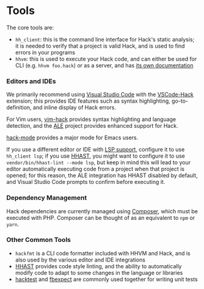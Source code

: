 # Tools

The core tools are:

- `hh_client`: this is the command line interface for Hack's static analysis; it
  is needed to verify that a project is valid Hack, and is used to find errors
  in your programs
- `hhvm`: this is used to execute your Hack code, and can either be used for
  CLI (e.g. `hhvm foo.hack`) or as a server, and has
  [its own documentation](/hhvm-overview)

### Editors and IDEs

We primarily recommend using [Visual Studio Code] with the
[VSCode-Hack] extension; this provides IDE features such as syntax
highlighting, go-to-definition, and inline display of Hack errors.

For Vim users, [vim-hack] provides syntax highlighting and language detection,
and the [ALE] project provides enhanced support for Hack.

[hack-mode] provides a major mode for Emacs users.

If you use a different editor or IDE with [LSP support], configure it
to use `hh_client lsp`; if you use [HHAST], you might want to configure it to
use `vendor/bin/hhast-lint --mode lsp`, but keep in mind this will lead to your
editor automatically executing code from a project when that project is opened;
for this reason, the ALE integration has HHAST disabled by default, and Visual
Studio Code prompts to confirm before executing it.

### Dependency Management

Hack dependencies are currently managed using [Composer], which must be executed
with PHP.  Composer can be thought of as an equivalent to `npm` or `yarn`.

### Other Common Tools

- `hackfmt` is a CLI code formatter included with HHVM and Hack, and is also
  used by the various editor and IDE integrations
- [HHAST] provides code style linting, and the ability to automatically
  modify code to adapt to some changes in the language or libraries
- [hacktest] and [fbexpect] are commonly used together for writing unit tests

[ALE]: https://github.com/w0rp/ale
[Composer]: https://getcomposer.org
[HHAST]: https://github.com/hhvm/hhast
[VSCode-Hack]: https://github.com/slackhq/vscode-hack/
[Visual Studio Code]: https://code.visualstudio.com
[LSP support]: https://microsoft.github.io/language-server-protocol/
[fbexpect]: https://github.com/hhvm/fbexpect
[hack-mode]: https://github.com/hhvm/hack-mode
[hacktest]: https://github.com/hhvm/hacktest
[vim-hack]: https://github.com/hhvm/vim-hack
